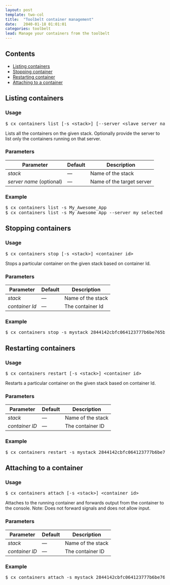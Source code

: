 ```yaml
---
layout: post
template: two-col
title:  "Toolbelt container management"
date:   2040-01-18 01:01:01
categories: toolbelt
lead: Manage your containers from the toolbelt
---
```


<h2>Contents</h2>
<ul class="page-toc">
    <li><a href="#container-list">Listing containers</a></li>
    <li><a href="#container-stop">Stopping container</a></li>
    <li><a href="#container-restart">Restarting container</a></li>
    <li><a href="#container-attach">Attaching to a container</a></li>
</ul>

<h2 id="container-list">Listing containers</h2>
<h3>Usage</h3>
<pre class="prettyprint">
$ cx containers list [-s &lt;stack&gt;] [--server &lt;slave server name&gt;|&lt;slave server ip&gt;]
</pre>

Lists all the containers on the given stack.
Optionally provide the server to list only the containers running on that server.

<h3>Parameters</h3>
<table class='table table-bordered table-striped table-small'>
    <thead>
    <tr>
        <th align="center">Parameter</th>
        <th align="center">Default</th>
        <th align="center">Description</th>
    </tr>
    </thead>
    <tbody>
    <tr>
        <td><i>stack</i></td>
        <td>&mdash;</td>
        <td>Name of the stack</td>
    </tr>
    <tr>
        <td><i>server name</i> (optional)</td>
        <td>&mdash;</td>
        <td>Name of the target server</td>
    </tr>
    </tbody>
</table>

<h3>Example</h3>
<pre class="prettyprint">
$ cx containers list -s My_Awesome_App
$ cx containers list -s My_Awesome_App --server my_selected_server
</pre>

<h2 id="container-stop">Stopping containers</h2>
<h3>Usage</h3>
<pre class="prettyprint">
$ cx containers stop [-s &lt;stack&gt;] &lt;container id&gt;
</pre>

Stops a particular container on the given stack based on container Id.

<h3>Parameters</h3>
<table class='table table-bordered table-striped table-small'>
    <thead>
    <tr>
        <th align="center">Parameter</th>
        <th align="center">Default</th>
        <th align="center">Description</th>
    </tr>
    </thead>
    <tbody>
    <tr>
        <td><i>stack</i></td>
        <td>&mdash;</td>
        <td>Name of the stack</td>
    </tr>
    <tr>
        <td><i>container Id</i></td>
        <td>&mdash;</td>
        <td>The container Id</td>
    </tr>
    </tbody>
</table>

<h3>Example</h3>
<pre class="prettyprint">
$ cx containers stop -s mystack 2844142cbfc064123777b6be765b3914e43a9e083afce4e4348b5979127c220c
</pre>

<h2 id="container-restart">Restarting containers</h2>
<h3>Usage</h3>
<pre class="prettyprint">
$ cx containers restart [-s &lt;stack&gt;] &lt;container id&gt;
</pre>

Restarts a particular container on the given stack based on container Id.

<h3>Parameters</h3>
<table class='table table-bordered table-striped table-small'>
    <thead>
    <tr>
        <th align="center">Parameter</th>
        <th align="center">Default</th>
        <th align="center">Description</th>
    </tr>
    </thead>
    <tbody>
    <tr>
        <td><i>stack</i></td>
        <td>&mdash;</td>
        <td>Name of the stack</td>
    </tr>
    <tr>
        <td><i>container ID</i></td>
        <td>&mdash;</td>
        <td>The container ID</td>
    </tr>
    </tbody>
</table>

<h3>Example</h3>
<pre class="prettyprint">
$ cx containers restart -s mystack 2844142cbfc064123777b6be765b3914e43a9e083afce4e4348b5979127c220c
</pre>

<h2 id="container-attach">Attaching to a container</h2>
<h3>Usage</h3>
<pre class="prettyprint">
$ cx containers attach [-s &lt;stack&gt;] &lt;container id&gt;
</pre>

Attaches to the running container and forwards output from the container to the console.
Note: Does not forward signals and does not allow input.

<h3>Parameters</h3>
<table class='table table-bordered table-striped table-small'>
    <thead>
    <tr>
        <th align="center">Parameter</th>
        <th align="center">Default</th>
        <th align="center">Description</th>
    </tr>
    </thead>
    <tbody>
    <tr>
        <td><i>stack</i></td>
        <td>&mdash;</td>
        <td>Name of the stack</td>
    </tr>
    <tr>
        <td><i>container ID</i></td>
        <td>&mdash;</td>
        <td>The container ID</td>
    </tr>
    </tbody>
</table>

<h3>Example</h3>
<pre class="prettyprint">
$ cx containers attach -s mystack 2844142cbfc064123777b6be765b3914e43a9e083afce4e4348b5979127c220c
</pre>
